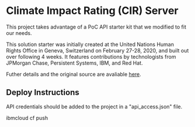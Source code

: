 # Climate Impact Rating (CIR) Server

This project takes advantage of a PoC API starter kit that we modified to fit our needs. 

This solution starter was initially created at the United Nations Human Rights Office in Geneva, Switzerland on February 27-28, 2020, and built out over following 4 weeks. It features contributions by technologists from JPMorgan Chase, Persistent Systems, IBM, and Red Hat. 

Futher details and the original source are avaliable [here](https://github.com/Call-for-Code/solution-starter-kit-energy-2020).

## Deploy Instructions

API credentials should be added to the project in a "api_access.json" file.

ibmcloud cf push